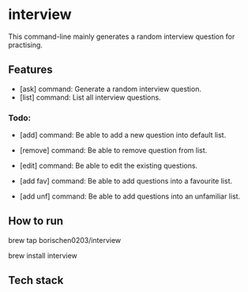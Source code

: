 # interview
This command-line mainly generates a random interview question for practising.


## Features
- [ask] command: Generate a random interview question.
- [list] command: List all interview questions.


### Todo:
- [add] command: Be able to add a new question into default list.

- [remove] command: Be able to remove question from list.

- [edit] command: Be able to edit the existing questions.

- [add fav] command: Be able to add questions into a favourite list.

- [add unf] command: Be able to add questions into an unfamiliar list.

## How to run

brew tap borischen0203/interview

brew install interview


## Tech stack




